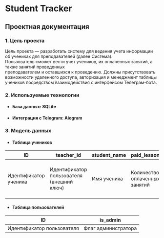 # Student Tracker
## Проектная документация

### 1. Цель проекта  
  
Цель проекта — разработать систему для ведения учета информации об учениках для преподавателей (далее Система).  
Пользователь сможет вести учет учеников, их оплаченных занятий, а также занятий проведенных  
преподавателем и оставшихся к проведению. Должны присутствовать возможности удаленного доступа, авторизация и менеджмент
таблицы учеников посредством взаимодействия с интерфейсом Телеграм-бота.
  
### 2. Используемые технологии  
- ####  База данных: SQLite
- ####  Интеграция с Telegram: Aiogram  
  
### 3. Модель данных
- #### Таблица учеников
| ID | teacher_id                                | student_name | paid_lessons_count | given_lesson_count | lesson_diff | is_active | created_at | updated_at |
|---|-------------------------------------------|---|---|---|---|---|---|---|
| Идентификатор ученика | Идентификатор пользователя (внешний ключ) | Имя ученика | Количество  оплаченных занятий | Количество  проведенных занятий | Разница между  количеством  проведенных занятий  и оплаченных | Флаг активности ученика | Время создания | Время последнего  обновления |
- #### Таблица пользователей
| ID                         | is_admin            |
|----------------------------|---------------------|
| Идентификатор пользователя | Флаг администратора |